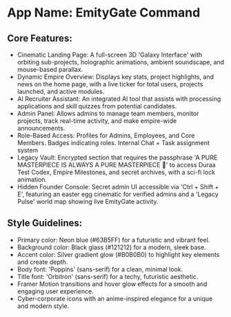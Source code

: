 # **App Name**: EmityGate Command

## Core Features:

- Cinematic Landing Page: A full-screen 3D 'Galaxy Interface' with orbiting sub-projects, holographic animations, ambient soundscape, and mouse-based parallax.
- Dynamic Empire Overview: Displays key stats, project highlights, and news on the home page, with a live ticker for total users, projects launched, and active modules.
- AI Recruiter Assistant: An integrated AI tool that assists with processing applications and skill quizzes from potential candidates.
- Admin Panel: Allows admins to manage team members, monitor projects, track real-time activity, and make empire-wide announcements.
- Role-Based Access: Profiles for Admins, Employees, and Core Members. Badges indicating roles. Internal Chat + Task assignment system
- Legacy Vault: Encrypted section that requires the passphrase 'A PURE MASTERPIECE IS ALWAYS A PURE MASTERPIECE 🌹' to access Duraa Test Codex, Empire Milestones, and secret archives, with a sci-fi lock animation.
- Hidden Founder Console: Secret admin UI accessible via 'Ctrl + Shift + E', featuring an easter egg cinematic for verified admins and a 'Legacy Pulse' world map showing live EmityGate activity.

## Style Guidelines:

- Primary color: Neon blue (#63B5FF) for a futuristic and vibrant feel.
- Background color: Black glass (#121212) for a modern, sleek base.
- Accent color: Silver gradient glow (#B0B0B0) to highlight key elements and create depth.
- Body font: 'Poppins' (sans-serif) for a clean, minimal look.
- Title font: 'Orbitron' (sans-serif) for a techy, futuristic aesthetic.
- Framer Motion transitions and hover glow effects for a smooth and engaging user experience.
- Cyber-corporate icons with an anime-inspired elegance for a unique and modern style.